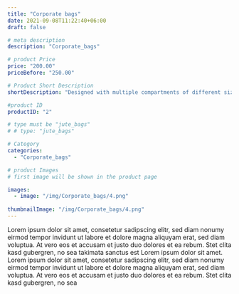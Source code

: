 ```yaml
---
title: "Corporate bags"
date: 2021-09-08T11:22:40+06:00
draft: false

# meta description
description: "Corporate_bags"

# product Price
price: "200.00"
priceBefore: "250.00"

# Product Short Description
shortDescription: "Designed with multiple compartments of different sizes & comfortable to carry handles, it's never been easier to collocate the daily used items."

#product ID
productID: "2"

# type must be "jute_bags"
# # type: "jute_bags"

# Category
categories:
  - "Corporate_bags"

# product Images
# first image will be shown in the product page

images:
  - image: "/img/Corporate_bags/4.png"
  
thumbnailImage: "/img/Corporate_bags/4.png"
---
```


Lorem ipsum dolor sit amet, consetetur sadipscing elitr, sed diam nonumy eirmod tempor invidunt ut labore et dolore magna aliquyam erat, sed diam voluptua. At vero eos et accusam et justo duo dolores et ea rebum. Stet clita kasd gubergren, no sea takimata sanctus est Lorem ipsum dolor sit amet. Lorem ipsum dolor sit amet, consetetur sadipscing elitr, sed diam nonumy eirmod tempor invidunt ut labore et dolore magna aliquyam erat, sed diam voluptua. At vero eos et accusam et justo duo dolores et ea rebum. Stet clita kasd gubergren, no sea
